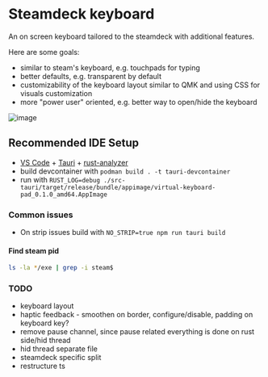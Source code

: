 # Steamdeck keyboard

An on screen keyboard tailored to the steamdeck with additional features.

Here are some goals:

- similar to steam's keyboard, e.g. touchpads for typing
- better defaults, e.g. transparent by default
- customizability of the keyboard layout similar to QMK and using CSS for visuals customization
- more "power user" oriented, e.g. better way to open/hide the keyboard

![image](./docs/screenshot.png "Screenshot showing the keyboard opened up in kate")

## Recommended IDE Setup

- [VS Code](https://code.visualstudio.com/) + [Tauri](https://marketplace.visualstudio.com/items?itemName=tauri-apps.tauri-vscode) + [rust-analyzer](https://marketplace.visualstudio.com/items?itemName=rust-lang.rust-analyzer)
- build devcontainer with `podman build . -t tauri-devcontainer`
- run with `RUST_LOG=debug ./src-tauri/target/release/bundle/appimage/virtual-keyboard-pad_0.1.0_amd64.AppImage`

### Common issues

- On strip issues build with `NO_STRIP=true npm run tauri build`

#### Find steam pid

```bash
ls -la */exe | grep -i steam$
```

### TODO

- keyboard layout
- haptic feedback - smoothen on border, configure/disable, padding on keyboard key?
- remove pause channel, since pause related everything is done on rust side/hid thread
- hid thread separate file
- steamdeck specific split
- restructure ts
